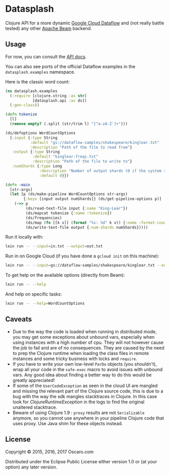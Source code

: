 # Datasplash

Clojure API for a more dynamic [Google Cloud Dataflow](https://cloud.google.com/dataflow/) and (not really battle tested) any other [Apache Beam](https://beam.apache.org/) backend.

## Usage

For now, you can consult the [API docs](https://oscaro.github.io/datasplash/).

You can also see ports of the official Dataflow examples in the `datasplash.examples` namespace.

Here is the classic word count:

```clojure
(ns datasplash.examples
  (:require [clojure.string :as str]
            [datasplash.api :as ds])
  (:gen-class))

(defn tokenize
  [l]
  (remove empty? (.split (str/trim l) "[^a-zA-Z']+")))

(ds/defoptions WordCountOptions
  {:input {:type String
           :default "gs://dataflow-samples/shakespeare/kinglear.txt"
           :description "Path of the file to read from"}
   :output {:type String
            :default "kinglear-freqs.txt"
            :description "Path of the file to write to"}
   :numShards {:type Long
               :description "Number of output shards (0 if the system should choose automatically)"
               :default 0}})

(defn -main
  [str-args]
  (let [p (ds/make-pipeline WordCountOptions str-args)
        {:keys [input output numShards]} (ds/get-pipeline-options p)]
    (->> p
         (ds/read-text-file input {:name "King-Lear"})
         (ds/mapcat tokenize {:name :tokenize})
         (ds/frequencies)
         (ds/map (fn [[k v]] (format "%s: %d" k v)) {:name :format-count})
         (ds/write-text-file output {:num-shards numShards}))))
```

Run it locally with:

```bash
lein run -- --input=in.txt --output=out.txt
```

Run in on Google Cloud (if you have done a `gcloud init` on this machine):

```bash
lein run -- --input=gs://dataflow-samples/shakespeare/kinglear.txt --output=gs://my-project-tmp/results.txt  --runner=BlockingDataflowPipelineRunner --project=my-project --stagingLocation=gs://my-project-staging
```

To get help on the available options (directly from Beam):
```bash
lein run -- --help
```

And help on specific tasks:
```bash
lein run -- --help=WordCountOptions
```



## Caveats

  - Due to the way the code is loaded when running in distributed mode, you may get some exceptions about unbound vars, especially when using instances with a high number of cpu. They will not however cause the job to fail and are of no consequences. They are caused by the need to prep the Clojure runtime when loading the class files in remote instances and some tricky business with locks and `require`.
  - If you have to write your own low-level `ParDo` objects (you shouldn't), wrap all your code in the `safe-exec` macro to avoid issues with unbound vars. Any good idea about finding a better way to do this would be greatly appreciated!
  - If some of the `UserCodeException` as seen in the cloud UI are mangled and missing the relevant part of the Clojure source code, this is due to a bug with the way the sdk mangles stacktraces in Clojure. In this case look for _ClojureRuntimeException_ in the logs to find the original unaltered stacktrace.
  - Beware of using Clojure 1.9 : `proxy` results are not `Serializable` anymore, so you cannot use anywhere in your pipeline Clojure code that uses proxy. Use Java shim for these objects instead.

## License

Copyright © 2015, 2016, 2017 Oscaro.com

Distributed under the Eclipse Public License either version 1.0 or (at
your option) any later version.
